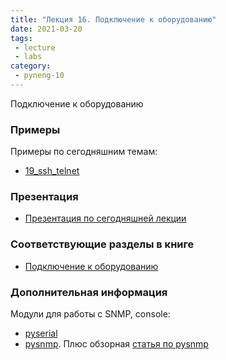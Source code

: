 ```yaml
---
title: "Лекция 16. Подключение к оборудованию"
date: 2021-03-20
tags:
 - lecture
 - labs
category:
 - pyneng-10
---
```


Подключение к оборудованию

### Примеры

Примеры по сегодняшним темам:

* [19_ssh_telnet](https://github.com/pyneng/pyneng-online-10-jan-apr-2021/tree/main/examples/19_ssh_telnet)

### Презентация

* [Презентация по сегодняшней лекции](https://github.com/pyneng/all-pyneng-slides/blob/main/pyneng/19_ssh_telnet.md)


### Соответствующие разделы в книге

* [Подключение к оборудованию](https://pyneng.readthedocs.io/ru/latest/book/19_ssh_telnet/index.html)

### Дополнительная информация

Модули для работы с SNMP, console:

* [pyserial](https://pythonhosted.org/pyserial/)
* [pysnmp](http://pysnmp.sourceforge.net/). Плюс обзорная [статья по pysnmp](https://pynet.twb-tech.com/blog/snmp/python-snmp-intro.html)


